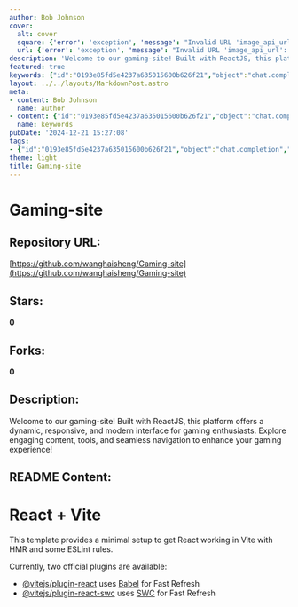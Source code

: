 ```yaml
---
author: Bob Johnson
cover:
  alt: cover
  square: {'error': 'exception', 'message': "Invalid URL 'image_api_url': No scheme supplied. Perhaps you meant https://image_api_url?"}
  url: {'error': 'exception', 'message': "Invalid URL 'image_api_url': No scheme supplied. Perhaps you meant https://image_api_url?"}
description: 'Welcome to our gaming-site! Built with ReactJS, this platform offers a dynamic, responsive, and modern interface for gaming enthusiasts. Explore engaging content, tools, and seamless navigation to enhance your gaming experience!'
featured: true
keywords: {"id":"0193e85fd5e4237a635015600b626f21","object":"chat.completion","created":1734770415,"model":"Qwen/Qwen2.5-7B-Instruct","choices":[{"index":0,"message":{"role":"assistant","content":"Keywords and Tags:\n- Gaming-site\n- ReactJS\n- Dynamic interface\n- Responsive interface\n- Modern interface\n- Gaming enthusiasts\n- Engaging content\n- Seamless navigation\n- HMR\n- ESLint rules\n- Vite\n- Fast Refresh\n- Babel\n- SWC\n- React + Vite"},"finish_reason":"stop"}],"usage":{"prompt_tokens":200,"completion_tokens":67,"total_tokens":267},"system_fingerprint":""}
layout: ../../layouts/MarkdownPost.astro
meta:
- content: Bob Johnson
  name: author
- content: {"id":"0193e85fd5e4237a635015600b626f21","object":"chat.completion","created":1734770415,"model":"Qwen/Qwen2.5-7B-Instruct","choices":[{"index":0,"message":{"role":"assistant","content":"Keywords and Tags:\n- Gaming-site\n- ReactJS\n- Dynamic interface\n- Responsive interface\n- Modern interface\n- Gaming enthusiasts\n- Engaging content\n- Seamless navigation\n- HMR\n- ESLint rules\n- Vite\n- Fast Refresh\n- Babel\n- SWC\n- React + Vite"},"finish_reason":"stop"}],"usage":{"prompt_tokens":200,"completion_tokens":67,"total_tokens":267},"system_fingerprint":""}
  name: keywords
pubDate: '2024-12-21 15:27:08'
tags:
- {"id":"0193e85fd5e4237a635015600b626f21","object":"chat.completion","created":1734770415,"model":"Qwen/Qwen2.5-7B-Instruct","choices":[{"index":0,"message":{"role":"assistant","content":"Keywords and Tags:\n- Gaming-site\n- ReactJS\n- Dynamic interface\n- Responsive interface\n- Modern interface\n- Gaming enthusiasts\n- Engaging content\n- Seamless navigation\n- HMR\n- ESLint rules\n- Vite\n- Fast Refresh\n- Babel\n- SWC\n- React + Vite"},"finish_reason":"stop"}],"usage":{"prompt_tokens":200,"completion_tokens":67,"total_tokens":267},"system_fingerprint":""}
theme: light
title: Gaming-site
---
```


# Gaming-site

## Repository URL: 
[https://github.com/wanghaisheng/Gaming-site](https://github.com/wanghaisheng/Gaming-site)

## Stars: 
**0**

## Forks: 
**0**

## Description: 
Welcome to our gaming-site! Built with ReactJS, this platform offers a dynamic, responsive, and modern interface for gaming enthusiasts. Explore engaging content, tools, and seamless navigation to enhance your gaming experience!

## README Content: 
# React + Vite

This template provides a minimal setup to get React working in Vite with HMR and some ESLint rules.

Currently, two official plugins are available:

- [@vitejs/plugin-react](https://github.com/vitejs/vite-plugin-react/blob/main/packages/plugin-react/README.md) uses [Babel](https://babeljs.io/) for Fast Refresh
- [@vitejs/plugin-react-swc](https://github.com/vitejs/vite-plugin-react-swc) uses [SWC](https://swc.rs/) for Fast Refresh

